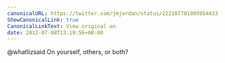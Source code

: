 ```yaml
---
canonicalURL: https://twitter.com/jmjordan/status/222107781895954433
ShowCanonicalLink: true
CanonicalLinkText: View original on
date: 2012-07-08T23:19:56+00:00
---
```

@whatlizsaid On yourself, others, or both?